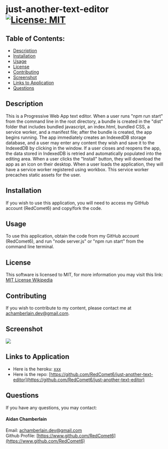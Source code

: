# just-another-text-editor [![License: MIT](https://img.shields.io/badge/License-MIT-yellow.svg)](https://opensource.org/licenses/MIT)

## Table of Contents:

-   [Description](./README.md#description)
-   [Installation](./README.md#installation)
-   [Usage](./README.md#usage)
-   [License](./README.md#license)
-   [Contributing](./README.md#contributing)
-   [Screenshot](./README.md#screenshot)
-   [Links to Application](./README.md#links-to-application)
-   [Questions](./README.md#questions)

## Description

This is a Progressive Web App text editor. When a user runs "npm run start" from the command line in the root directory, a bundle is created in the "dist" folder that includes bundled javascript, an index.html, bundled CSS, a service worker, and a manifest file; after the bundle is created, the app begins running. The app immediately creates an IndexedDB storage database, and a user may enter any content they wish and save it to the IndexedDB by clicking in the window. If a user closes and reopens the app, the data stored in IndexedDB is retried and automatically populated into the editing area. When a user clicks the "Install" button, they will download the app as an icon on their desktop. When a user loads the application, they will have a service worker registered using workbox. This service worker precaches static assets for the user.

## Installation

If you wish to use this application, you will need to access my GitHub account (RedComet6) and copy/fork the code.

## Usage

To use this application, obtain the code from my GitHub account (RedComet6), and run "node server.js" or "npm run start" from the command line terminal.

## License

This software is licensed to MIT, for more information you may visit this link:
[MIT License Wikipedia](https://en.wikipedia.org/wiki/MIT_License)

## Contributing

If you wish to contribute to my content, please contact me at achamberlain.dev@gmail.com.

## Screenshot

![](xxx)

## Links to Application

-   Here is the heroku: [xxx](xxx)
-   Here is the repo: [https://github.com/RedComet6/just-another-text-editor](https://github.com/RedComet6/just-another-text-editor)

## Questions

If you have any questions, you may contact:

#### Aidan Chamberlain

Email: achamberlain.dev@gmail.com  
Github Profile: [https://www.github.com/RedComet6](https://www.github.com/RedComet6)

